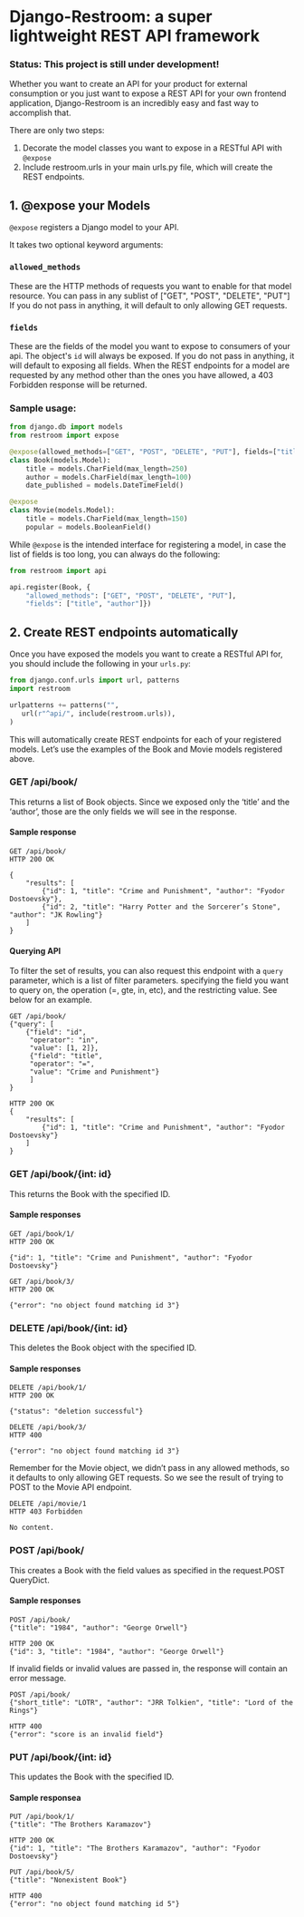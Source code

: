 # Django-Restroom: a super lightweight REST API framework

### Status: This project is still under development!

Whether you want to create an API for your product for external consumption or you just want to expose a REST API for your own frontend application, Django-Restroom is an incredibly easy and fast way to accomplish that.

There are only two steps:

1. Decorate the model classes you want to expose in a RESTful API with `@expose`
2. Include restroom.urls in your main urls.py file, which will create the REST endpoints.


## 1. @expose your Models

`@expose` registers a Django model to your API.

It takes two optional keyword arguments:

### `allowed_methods`

These are the HTTP methods of requests you want to enable for that model resource.
You can pass in any sublist of ["GET", "POST", "DELETE", "PUT"]
If you do not pass in anything, it will default to only allowing GET requests.

### `fields`

These are the fields of the model you want to expose to consumers of your api.
The object's `id` will always be exposed. If you do not pass in anything, it will default to exposing all fields.
When the REST endpoints for a model are requested by any method other than the ones you have allowed, a 403 Forbidden response will be returned.

### Sample usage:
```python
from django.db import models
from restroom import expose

@expose(allowed_methods=["GET", "POST", "DELETE", "PUT"], fields=["title", "author"])
class Book(models.Model):
    title = models.CharField(max_length=250)
    author = models.CharField(max_length=100)
    date_published = models.DateTimeField()

@expose
class Movie(models.Model):
    title = models.CharField(max_length=150)
    popular = models.BooleanField()
```

While `@expose` is the intended interface for registering a model, in case the list of fields is too long, you can always do the following:

```python
from restroom import api

api.register(Book, {
    "allowed_methods": ["GET", "POST", "DELETE", "PUT"],
    "fields": ["title", "author"]})
````


## 2. Create REST endpoints automatically

Once you have exposed the models you want to create a RESTful API for, you should include the following in your `urls.py`:

```python
from django.conf.urls import url, patterns
import restroom

urlpatterns += patterns("",
   url(r"^api/", include(restroom.urls)),
)
```

This will automatically create REST endpoints for each of your registered models.
Let’s use the examples of the Book and Movie models registered above.

### GET /api/book/
This returns a list of Book objects.
Since we exposed only the ‘title’ and the ‘author’, those are the only fields we will see in the response.

#### Sample response
```
GET /api/book/
HTTP 200 OK

{
    "results": [
        {"id": 1, "title": "Crime and Punishment", "author": "Fyodor Dostoevsky"},
        {"id": 2, "title": "Harry Potter and the Sorcerer’s Stone", "author": "JK Rowling"}
    ]
}
```

#### Querying API
To filter the set of results, you can also request this endpoint with a `query` parameter, which is a list of filter parameters.
specifying the field you want to query on, the operation (=, gte, in, etc), and the restricting value. See below for an example.
```
GET /api/book/
{"query": [
    {"field": "id",
     "operator": "in",
     "value": [1, 2]},
     {"field": "title",
     "operator": "=",
     "value": "Crime and Punishment"}
     ]
}

HTTP 200 OK
{
    "results": [
        {"id": 1, "title": "Crime and Punishment", "author": "Fyodor Dostoevsky"}
    ]
}
```

### GET /api/book/{int: id}
This returns the Book with the specified ID.

#### Sample responses
```
GET /api/book/1/
HTTP 200 OK

{"id": 1, "title": "Crime and Punishment", "author": "Fyodor Dostoevsky"}
```

```
GET /api/book/3/
HTTP 200 OK

{"error": "no object found matching id 3"}
```

### DELETE /api/book/{int: id}
This deletes the Book object with the specified ID.

#### Sample responses
```
DELETE /api/book/1/
HTTP 200 OK

{"status": "deletion successful"}
```

```
DELETE /api/book/3/
HTTP 400

{"error": "no object found matching id 3"}
```

Remember for the Movie object, we didn’t pass in any allowed methods, so it defaults to only allowing GET requests. So we see the result of trying to POST to the Movie API endpoint.

```
DELETE /api/movie/1
HTTP 403 Forbidden

No content.
```

### POST /api/book/
This creates a Book with the field values as specified in the request.POST QueryDict.

#### Sample responses

```
POST /api/book/
{"title": "1984", "author": "George Orwell"}

HTTP 200 OK
{"id": 3, "title": "1984", "author": "George Orwell"}
```

If invalid fields or invalid values are passed in, the response will contain an error message.

```
POST /api/book/
{"short_title": "LOTR", "author": "JRR Tolkien", "title": "Lord of the Rings"}

HTTP 400
{"error": "score is an invalid field"}
```

### PUT /api/book/{int: id}
This updates the Book with the specified ID.

#### Sample responsea

```
PUT /api/book/1/
{"title": "The Brothers Karamazov"}

HTTP 200 OK
{"id": 1, "title": "The Brothers Karamazov", "author": "Fyodor Dostoevsky"}
```

```
PUT /api/book/5/
{"title": "Nonexistent Book"}

HTTP 400
{"error": "no object found matching id 5"}
```
